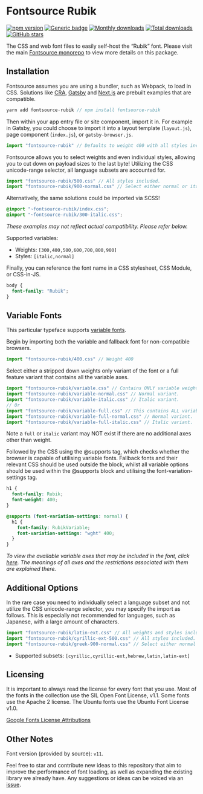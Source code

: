 # Fontsource Rubik

[![npm version](https://badge.fury.io/js/fontsource-rubik.svg)](https://www.npmjs.com/package/fontsource-rubik) [![Generic badge](https://img.shields.io/badge/fontsource-passing-brightgreen)](https://github.com/fontsource/fontsource) [![Monthly downloads](https://badgen.net/npm/dm/fontsource-rubik)](https://github.com/fontsource/fontsource) [![Total downloads](https://badgen.net/npm/dt/fontsource-rubik)](https://github.com/fontsource/fontsource) [![GitHub stars](https://img.shields.io/github/stars/DecliningLotus/fontsource.svg?style=social&label=Star)](https://github.com/fontsource/fontsource/stargazers)

The CSS and web font files to easily self-host the “Rubik” font. Please visit the main [Fontsource monorepo](https://github.com/fontsource/fontsource) to view more details on this package.

## Installation

Fontsource assumes you are using a bundler, such as Webpack, to load in CSS. Solutions like [CRA](https://create-react-app.dev/), [Gatsby](https://www.gatsbyjs.org/) and [Next.js](https://nextjs.org/) are prebuilt examples that are compatible.

```javascript
yarn add fontsource-rubik // npm install fontsource-rubik
```

Then within your app entry file or site component, import it in. For example in Gatsby, you could choose to import it into a layout template (`layout.js`), page component (`index.js`), or `gatsby-browser.js`.

```javascript
import "fontsource-rubik" // Defaults to weight 400 with all styles included.
```

Fontsource allows you to select weights and even individual styles, allowing you to cut down on payload sizes to the last byte! Utilizing the CSS unicode-range selector, all language subsets are accounted for.

```javascript
import "fontsource-rubik/500.css" // All styles included.
import "fontsource-rubik/900-normal.css" // Select either normal or italic.
```

Alternatively, the same solutions could be imported via SCSS!

```scss
@import "~fontsource-rubik/index.css";
@import "~fontsource-rubik/300-italic.css";
```

_These examples may not reflect actual compatibility. Please refer below._

Supported variables:

- Weights: `[300,400,500,600,700,800,900]`
- Styles: `[italic,normal]`

Finally, you can reference the font name in a CSS stylesheet, CSS Module, or CSS-in-JS.

```css
body {
  font-family: "Rubik";
}
```

## Variable Fonts

This particular typeface supports [variable fonts](https://developer.mozilla.org/en-US/docs/Web/CSS/CSS_Fonts/Variable_Fonts_Guide).

Begin by importing both the variable and fallback font for non-compatible browsers.

```js
import "fontsource-rubik/400.css" // Weight 400
```

Select either a stripped down weights only variant of the font or a full feature variant that contains all the variable axes.

```js
import "fontsource-rubik/variable.css" // Contains ONLY variable weights and no other axes. Both normal and italic.
import "fontsource-rubik/variable-normal.css" // Normal variant.
import "fontsource-rubik/variable-italic.css" // Italic variant.
// Or
import "fontsource-rubik/variable-full.css" // This contains ALL variable axes. Font files are larger. Both normal and italic.
import "fontsource-rubik/variable-full-normal.css" // Normal variant.
import "fontsource-rubik/variable-full-italic.css" // Italic variant.
```

Note a `full` or `italic` variant may NOT exist if there are no additional axes other than weight.

Followed by the CSS using the @supports tag, which checks whether the browser is capable of utilising variable fonts. Fallback fonts and their relevant CSS should be used outside the block, whilst all variable options should be used within the @supports block and utilising the font-variation-settings tag.

```css
h1 {
  font-family: Rubik;
  font-weight: 400;
}

@supports (font-variation-settings: normal) {
  h1 {
    font-family: RubikVariable;
    font-variation-settings: "wght" 400;
  }
}
```

_To view the available variable axes that may be included in the font, click [here](https://fonts.google.com/variablefonts). The meanings of all axes and the restrictions associated with them are explained there._

## Additional Options

In the rare case you need to individually select a language subset and not utilize the CSS unicode-range selector, you may specify the import as follows. This is especially not recommended for languages, such as Japanese, with a large amount of characters.

```javascript
import "fontsource-rubik/latin-ext.css" // All weights and styles included.
import "fontsource-rubik/cyrillic-ext-500.css" // All styles included.
import "fontsource-rubik/greek-900-normal.css" // Select either normal or italic.
```

- Supported subsets: `[cyrillic,cyrillic-ext,hebrew,latin,latin-ext]`

## Licensing

It is important to always read the license for every font that you use.
Most of the fonts in the collection use the SIL Open Font License, v1.1. Some fonts use the Apache 2 license. The Ubuntu fonts use the Ubuntu Font License v1.0.

[Google Fonts License Attributions](https://fonts.google.com/attribution)

## Other Notes

Font version (provided by source): `v11`.

Feel free to star and contribute new ideas to this repository that aim to improve the performance of font loading, as well as expanding the existing library we already have. Any suggestions or ideas can be voiced via an [issue](https://github.com/fontsource/fontsource/issues).
